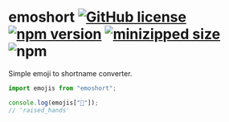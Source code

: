 # emoshort [![GitHub license](https://img.shields.io/github/license/vvo/emoshort)](https://github.com/vvo/emoshort/blob/master/LICENSE) [![npm version](https://badge.fury.io/js/%40vvo%2Femoshort.svg)](https://www.npmjs.com/package/emoshort) [![minizipped size](https://badgen.net/bundlephobia/minzip/emoshort)](https://bundlephobia.com/result?p=emoshort) ![npm](https://img.shields.io/npm/dm/emoshort)

Simple emoji to shortname converter.

```js
import emojis from "emoshort";

console.log(emojis["🙌"]);
// 'raised_hands'
```